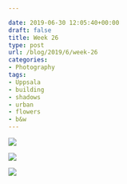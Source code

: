 ```yaml
---

date: 2019-06-30 12:05:40+00:00
draft: false
title: Week 26
type: post
url: /blog/2019/6/week-26
categories:
- Photography
tags:
- Uppsala
- building
- shadows
- urban
- flowers
- b&w
---
```




  
![](IMG_3448-2.JPEG)

  

  
![](IMG_3451-2.JPEG)

  

  
![](IMG_3484-2.JPEG)

  


